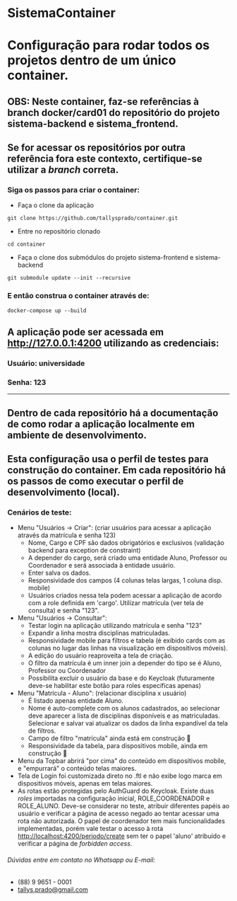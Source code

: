 # SistemaContainer
# Configuração para rodar todos os projetos dentro de um único container.
## OBS: Neste container, faz-se referências à branch docker/card01 do repositório do projeto __sistema-backend__ e __sistema_frontend__.
## Se for acessar os repositórios por outra referência fora este contexto, certifique-se utilizar a _branch_ correta.

### Siga os passos para criar o container:
- Faça o clone da aplicação
```shell script
git clone https://github.com/tallysprado/container.git
```
- Entre no repositório clonado
```shell script
cd container
```
- Faça o clone dos submódulos do projeto sistema-frontend e sistema-backend
```shell script
git submodule update --init --recursive
```

### E então construa o container através de:
```shell script
docker-compose up --build
```

## A aplicação pode ser acessada em <http://127.0.0.1:4200> utilizando as credenciais:
### Usuário: __universidade__
### Senha: __123__

___
## Dentro de cada repositório há a documentação de como rodar a aplicação localmente em ambiente de desenvolvimento.
## Esta configuração usa o perfil de testes para construção do container. Em cada repositório há os passos de como executar o perfil de desenvolvimento (local).

### Cenários de teste:
- Menu "Usuários -> Criar": (criar usuários para acessar a aplicação através da matrícula e senha 123)
    - Nome, Cargo e CPF são dados obrigatórios e exclusivos (validação backend para exception de constraint)
    - A depender do cargo, será criado uma entidade Aluno, Professor ou Coordenador e será associada 
    à entidade usuário.
    - Enter salva os dados.
    - Responsividade dos campos (4 colunas telas largas, 1 coluna disp. mobile)
    - Usuários criados nessa tela podem acessar a aplicação de acordo com a role definida em 'cargo'. Utilizar matrícula (ver tela de consulta) e senha "123".
- Menu "Usuários -> Consultar": 
    - Testar login na aplicação utilizando matrícula e senha "123"  
    - Expandir a linha mostra disciplinas matriculadas.
    - Responsividade mobile para filtros e tabela (é exibido cards com as colunas no lugar das linhas na visualização
    em dispositivos móveis).
    - A edição do usuário reaproveita a tela de criação.
    - O filtro da matrícula é um inner join a depender do tipo se é Aluno, Professor ou Coordenador
    - Possibilita excluir o usuário da base e do Keycloak (futuramente deve-se habilitar este botão para roles específicas apenas)
- Menu "Matrícula - Aluno": (relacionar disciplina x usuário)
    - É listado apenas entidade Aluno.
    - Nome é auto-complete com os alunos cadastrados, ao selecionar deve aparecer a lista de disciplinas disponíveis
    e as matriculadas. Selecionar e salvar vai atualizar os dados da linha expandível da tela de filtros.
    - Campo de filtro "matrícula" ainda está em construção :construction:
    - Responsividade da tabela, para dispositivos mobile, ainda em construção :construction:
- Menu da Topbar abrirá "por cima" do conteúdo em dispositivos mobile, e "empurrará" o conteúdo telas maiores.
- Tela de Login foi customizada direto no .ftl e não exibe logo marca em dispositivos móveis, apenas em telas maiores.
- As rotas estão protegidas pelo AuthGuard do Keycloak. Existe duas _roles_ importadas na configuração inicial, 
ROLE_COORDENADOR e ROLE_ALUNO. Deve-se considerar no teste, atribuir diferentes papéis ao usuário e verificar a página
de acesso negado ao tentar acessar uma rota não autorizada. O papel de coordenador tem mais funcionalidades implementadas,
porém vale testar o acesso à rota <http://localhost:4200/periodo/create> sem ter o papel 'aluno' atribuído e verificar a página de _forbidden access_.

###### Dúvidas entre em contato no Whatsapp ou E-mail:
- (88) 9 9651 - 0001
- tallys.prado@gmail.com
